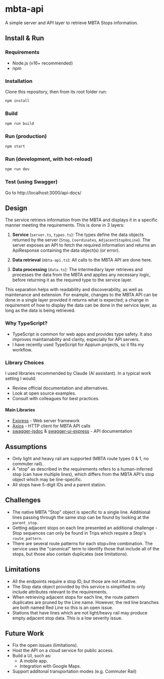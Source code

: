 # mbta-api

A simple server and API layer to retrieve MBTA Stops information.

## Install & Run

### Requirements

- Node.js (v16+ recommended)
- npm

### Installation

Clone this repository, then from its root folder run:

```sh
npm install
```

### Build

```sh
npm run build
```

### Run (production)

```sh
npm start
```

### Run (development, with hot-reload)

```sh
npm run dev
```

### Test (using Swagger)

Go to http://localhost:3000/api-docs/

## Design

The service retrievs information from the MBTA and displays it in a specific manner meeting the requirements. This is done in 3 layers:

1. **Service** (`server.ts`, `types.ts`): The types define the data objects returned by the server (`Stop`, `Coordinates`, `AdjacentStopOnLine`). The server exposes an API to fetch the required information and returns an ApiResponse containing the data object(s) (or error).

2. **Data retrieval** (`mbta-api.ts`): All calls to the MBTA API are done here.

3. **Data processing** (`data.ts`): The intermediary layer retrieves and processes the data from the MBTA and applies any necessary logic, before returning it as the required type to the service layer.

This separation helps with readability and discoverability, as well as maintenance and extension. For example, changes to the MBTA API can be done in a single layer provided it returns what is expected; a change in requirement of how to display the data can be done in the service layer, as long as the data is being retrieved.

### Why TypeScript?

- TypeScript is common for web apps and provides type safety. It also improves maintainability and clarity, especially for API servers.
- I have recently used TypeScript for Appium projects, so it fits my workflow.

### Library Choices

I used libraries recommended by Claude (AI assistant). In a typical work setting I would:
  - Review official documentation and alternatives.
  - Look at open source examples.
  - Consult with colleagues for best practices.

#### Main Libraries

- [Express](https://expressjs.com/) - Web server framework
- [Axios](https://axios-http.com/) - HTTP client for MBTA API calls
- [swagger-jsdoc](https://github.com/Surnet/swagger-jsdoc) & [swagger-ui-express](https://github.com/scottie1984/swagger-ui-express) - API documentation

## Assumptions

- Only light and heavy rail are supported (MBTA route types 0 & 1, no commuter rail).
- A "stop" as described in the requirements refers to a human-inferred stop (can have multiple lines), which differs from the MBTA API's stop object which may be line-specific.
- All stops have 5-digit IDs and a parent station.

## Challenges

- The native MBTA "Stop" object is specific to a single line. Additional lines passing through the same stop can be found by looking at the `parent_stop`.
- Getting adjacent stops on each line presented an additional challenge - Stop sequences can only be found in Trips which require a Stop's `route_pattern`.
- There are several route patterns for each stop+line combination. The service uses the "canonical" term to identify those that include all of the stops, but those also contain duplicates (see limitations).

## Limitations

- All the endpoints require a stop ID, but those are not intuitive.
- The Stop data object provided by this service is simplified to only include attributes relevant to the requirements.
- When retrieving adjacent stops for each line, the route pattern duplicates are pruned by the Line name. However, the red line branches are both named Red Line so this is an open issue.
- Stations that have lines which are not light/heavy rail may produce empty adjacent stop data. This is a low severity issue.

## Future Work

- Fix the open issues (limitations).
- Host the API on a cloud service for public access.
- Build a UI, such as:
  - A mobile app.
  - Integration with Google Maps.
- Support additonal transportation modes (e.g. Commuter Rail)

